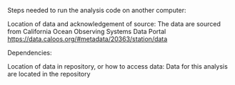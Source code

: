 Steps needed to run the analysis code on another computer:

Location of data and acknowledgement of source:
The data are sourced from California Ocean Observing Systems Data Portal https://data.caloos.org/#metadata/20363/station/data

Dependencies:

Location of data in repository, or how to access data:
Data for this analysis are located in the repository 
